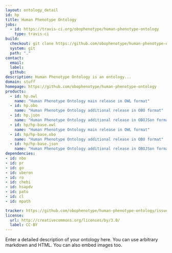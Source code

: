 ```yaml
---
layout: ontology_detail
id: hp
title: Human Phenotype Ontology
jobs:
  - id: https://travis-ci.org/obophenotype/human-phenotype-ontology
    type: travis-ci
build:
  checkout: git clone https://github.com/obophenotype/human-phenotype-ontology.git
  system: git
  path: "."
contact:
  email: 
  label: 
  github: 
description: Human Phenotype Ontology is an ontology...
domain: stuff
homepage: https://github.com/obophenotype/human-phenotype-ontology
products:
  - id: hp.owl
    name: "Human Phenotype Ontology main release in OWL format"
  - id: hp.obo
    name: "Human Phenotype Ontology additional release in OBO format"
  - id: hp.json
    name: "Human Phenotype Ontology additional release in OBOJSon format"
  - id: hp/hp-base.owl
    name: "Human Phenotype Ontology main release in OWL format"
  - id: hp/hp-base.obo
    name: "Human Phenotype Ontology additional release in OBO format"
  - id: hp/hp-base.json
    name: "Human Phenotype Ontology additional release in OBOJSon format"
dependencies:
- id: nbo
- id: pr
- id: go
- id: uberon
- id: ro
- id: chebi
- id: hsapdv
- id: pato
- id: cl
- id: mpath

tracker: https://github.com/obophenotype/human-phenotype-ontology/issues
license:
  url: http://creativecommons.org/licenses/by/3.0/
  label: CC-BY
---
```


Enter a detailed description of your ontology here. You can use arbitrary markdown and HTML.
You can also embed images too.

